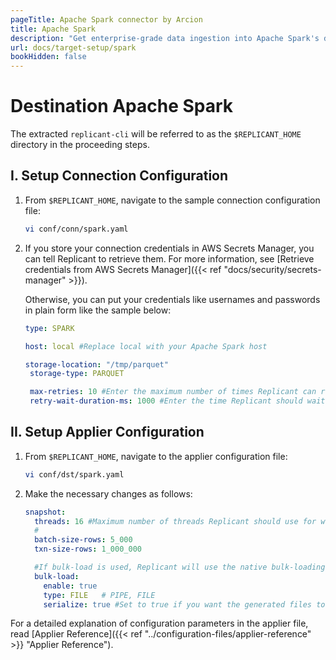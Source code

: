 ```yaml
---
pageTitle: Apache Spark connector by Arcion
title: Apache Spark
description: "Get enterprise-grade data ingestion into Apache Spark's distributed analytics engine with native bulk loading support."
url: docs/target-setup/spark
bookHidden: false
---
```


# Destination Apache Spark

The extracted `replicant-cli` will be referred to as the `$REPLICANT_HOME` directory in the proceeding steps.

## I. Setup Connection Configuration

1. From `$REPLICANT_HOME`, navigate to the sample connection configuration file:

   ```BASH
   vi conf/conn/spark.yaml
   ```

2. If you store your connection credentials in AWS Secrets Manager, you can tell Replicant to retrieve them. For more information, see [Retrieve credentials from AWS Secrets Manager]({{< ref "docs/security/secrets-manager" >}}). 
    
    Otherwise, you can put your credentials like usernames and passwords in plain form like the sample below:

   ```YAML
   type: SPARK

   host: local #Replace local with your Apache Spark host

   storage-location: "/tmp/parquet"
    storage-type: PARQUET

    max-retries: 10 #Enter the maximum number of times Replicant can re-attempt a failed operation
    retry-wait-duration-ms: 1000 #Enter the time Replicant should wait between each re-try of a failed operation

    ```

## II. Setup Applier Configuration

1. From `$REPLICANT_HOME`, navigate to the applier configuration file:
    ```BASH
    vi conf/dst/spark.yaml
    ```
2. Make the necessary changes as follows:

    ```YAML
    snapshot:
      threads: 16 #Maximum number of threads Replicant should use for writing to the targe
      # 
      batch-size-rows: 5_000
      txn-size-rows: 1_000_000

      #If bulk-load is used, Replicant will use the native bulk-loading capabilities of the target database
      bulk-load:
        enable: true
        type: FILE   # PIPE, FILE
        serialize: true #Set to true if you want the generated files to be applied in serial/parallel fashion
    ```

For a detailed explanation of configuration parameters in the applier file, read [Applier Reference]({{< ref "../configuration-files/applier-reference" >}} "Applier Reference").